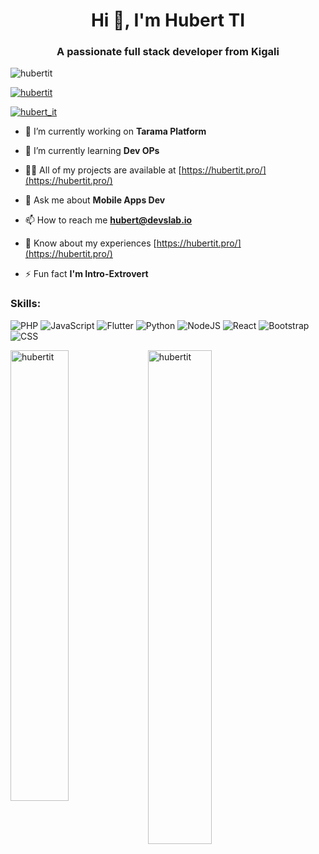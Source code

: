 <h1 align="center">Hi 👋, I'm Hubert TI</h1>
<h3 align="center">A passionate full stack developer from Kigali</h3>

<p align="left"> <img src="https://komarev.com/ghpvc/?username=hubertit&label=Profile%20views&color=0e75b6&style=flat" alt="hubertit" /> </p>

<p align="left"> <a href="https://github.com/ryo-ma/github-profile-trophy"><img src="https://github-profile-trophy.vercel.app/?username=hubertit&theme=dark" alt="hubertit" /></a> </p>

<p align="left"> <a href="https://twitter.com/hubert_it" target="blank"><img src="https://img.shields.io/twitter/follow/hubert_it?logo=twitter&style=for-the-badge&theme=dark" alt="hubert_it" /></a> </p>

- 🔭 I’m currently working on **Tarama Platform**

- 🌱 I’m currently learning **Dev OPs**

- 👨‍💻 All of my projects are available at [https://hubertit.pro/](https://hubertit.pro/)

- 💬 Ask me about **Mobile Apps Dev**

- 📫 How to reach me **hubert@devslab.io**

- 📄 Know about my experiences [https://hubertit.pro/](https://hubertit.pro/)

- ⚡ Fun fact **I'm Intro-Extrovert**




### Skills:
![PHP](https://img.shields.io/badge/PHP-777BB4?style=for-the-badge&logo=php&logoColor=white)
![JavaScript](https://img.shields.io/badge/JavaScript-F7DF1E?style=for-the-badge&logo=javascript&logoColor=black)
![Flutter](https://img.shields.io/badge/Flutter-02569B?style=for-the-badge&logo=flutter&logoColor=white)
![Python](https://img.shields.io/badge/Python-3776AB?style=for-the-badge&logo=python&logoColor=white)
![NodeJS](https://img.shields.io/badge/Node.js-339933?style=for-the-badge&logo=nodedotjs&logoColor=white)
![React](https://img.shields.io/badge/React-61DAFB?style=for-the-badge&logo=react&logoColor=black)
![Bootstrap](https://img.shields.io/badge/Bootstrap-7952B3?style=for-the-badge&logo=bootstrap&logoColor=white)
![CSS](https://img.shields.io/badge/CSS-1572B6?style=for-the-badge&logo=css3&logoColor=white)


<p>&nbsp;<img align="left" width="43%" src="https://github-readme-stats.vercel.app/api?username=hubertit&theme=dark&show_icons=true&locale=en" alt="hubertit" /><img align="left" width="45%" src="https://github-readme-streak-stats.herokuapp.com/?user=hubertit&theme=dark" alt="hubertit" /></p>

